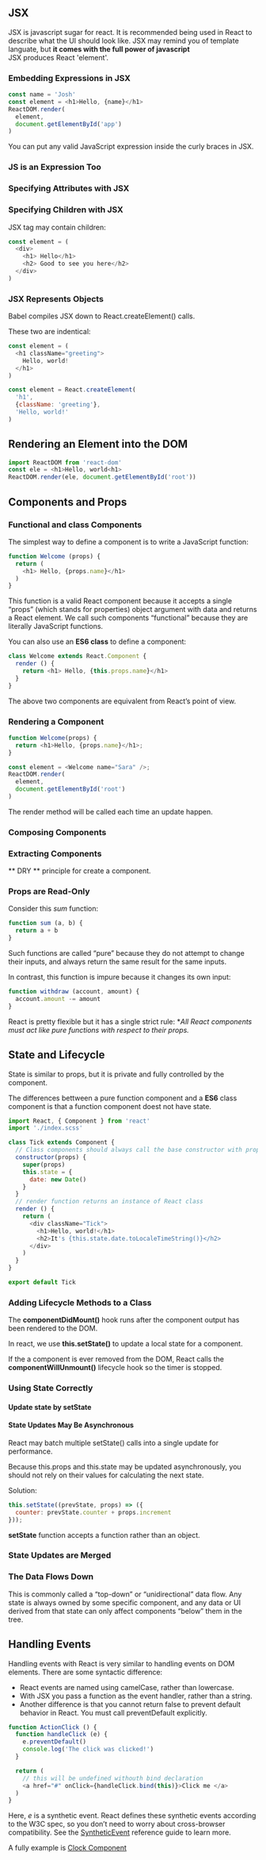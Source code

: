## JSX
JSX is javascript sugar for react. It is recommended being used in React to describe what the UI should look like.
JSX may remind you of template languate, but **it comes with the full power of javascript** <br>
JSX produces React 'element'. <br>

### Embedding Expressions in JSX
```javascript
const name = 'Josh'
const element = <h1>Hello, {name}</h1>
ReactDOM.render(
  element,
  document.getElementById('app')
)
```
You can put any valid JavaScript expression inside the curly braces in JSX.<br>

### JS is an Expression Too

### Specifying Attributes with JSX

### Specifying Children with JSX
JSX tag may contain children:
```javascript
const element = (
  <div>
    <h1> Hello</h1>
    <h2> Good to see you here</h2>
  </div>
)
```

### JSX Represents Objects
Babel compiles JSX down to React.createElement() calls.<br>

These two are indentical:
```javascript
const element = (
  <h1 className="greeting">
    Hello, world!
  </h1>
)
```

```javascript
const element = React.createElement(
  'h1',
  {className: 'greeting'},
  'Hello, world!'
)
```


## Rendering an Element into the DOM
```javascript
import ReactDOM from 'react-dom'
const ele = <h1>Hello, world<h1>
ReactDOM.render(ele, document.getElementById('root'))
```


## Components and Props
### Functional and class Components
The simplest way to define a component is to write a JavaScript function:<br>
```javascript
function Welcome (props) {
  return (
    <h1> Hello, {props.name}</h1>
  )
}
```
This function is a valid React component because it accepts a single “props” (which stands for properties) object argument with data and returns a React element. We call such components “functional” because they are literally JavaScript functions.<br>

You can also use an **ES6 class** to define a component:
```javascript
class Welcome extends React.Component {
  render () {
    return <h1> Hello, {this.props.name}</h1>
  }
}
```
The above two components are equivalent from React’s point of view.<br>

### Rendering a Component
```javascript
function Welcome(props) {
  return <h1>Hello, {props.name}</h1>;
}

const element = <Welcome name="Sara" />;
ReactDOM.render(
  element,
  document.getElementById('root')
)
```
The render method will be called each time an update happen.

### Composing Components

### Extracting Components
** DRY ** principle for create a component. <br>

### Props are Read-Only
Consider this *sum* function:
```javascript
function sum (a, b) {
  return a + b
}
```
Such functions are called “pure” because they do not attempt to change their inputs, and always return the same result for the same inputs.<br>

In contrast, this function is impure because it changes its own input:
```javascript
function withdraw (account, amount) {
  account.amount -= amount
}
```

React is pretty flexible but it has a single strict rule:
**All React components must act like pure functions with respect to their props.*


## State and Lifecycle
State is similar to props, but it is private and fully controlled by the component.<br>

The differences bettween a pure function component and a **ES6** class component is that a function component doest not have state. <br>

```javascript
import React, { Component } from 'react'
import './index.scss'

class Tick extends Component {
  // Class components should always call the base constructor with props.
  constructor(props) {
    super(props)
    this.state = {
      date: new Date()
    }
  }
  // render function returns an instance of React class
  render () {
    return (
      <div className="Tick">
        <h1>Hello, world!</h1>
        <h2>It's {this.state.date.toLocaleTimeString()}</h2>
      </div>
    )
  }
}

export default Tick
```

### Adding Lifecycle Methods to a Class
The **componentDidMount()** hook runs after the component output has been rendered to the DOM.<br>

In react, we use **this.setState()** to update a local state for a component.<br>

If the a component is ever removed from the DOM, React calls the **componentWillUnmount()** lifecycle hook so the timer is stopped.

### Using State Correctly

#### Update state by **setState**

#### State Updates May Be Asynchronous
React may batch multiple setState() calls into a single update for performance.<br>

Because this.props and this.state may be updated asynchronously, you should not rely on their values for calculating the next state.<br>

Solution:
```javascript
this.setState((prevState, props) => ({
  counter: prevState.counter + props.increment
}));
```
**setState** function accepts a function rather than an object.

### State Updates are Merged

### The Data Flows Down
This is commonly called a “top-down” or “unidirectional” data flow. Any state is always owned by some specific component, and any data or UI derived from that state can only affect components “below” them in the tree. <br>


## Handling Events
Handling events with React is very similar to handling events on DOM elements. There are some syntactic difference:
- React events are named using camelCase, rather than lowercase.
- With JSX you pass a function as the event handler, rather than a string.
- Another difference is that you cannot return false to prevent default behavior in React. You must call preventDefault explicitly.

```javascript
function ActionClick () {
  function handleClick (e) {
    e.preventDefault()
    console.log('The click was clicked!')
  }

  return (
    // this will be undefined withouth bind declaration
    <a href="#" onClick={handleClick.bind(this)}>Click me </a>
  )
}
```
Here, *e* is a synthetic event. React defines these synthetic events according to the W3C spec, so you don’t need to worry about cross-browser compatibility. See the <a href="https://reactjs.org/docs/events.html">SyntheticEvent</a> reference guide to learn more.</br>

A fully example is <a href="../../src/components/Clock/index.js"> Clock Component</a>